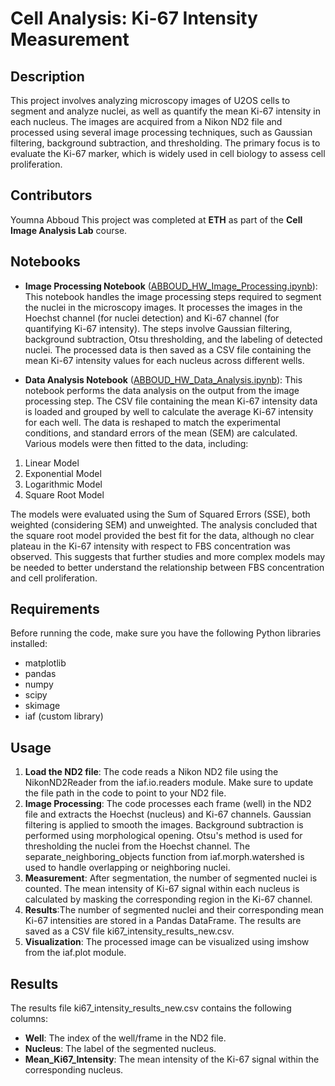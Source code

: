 # Cell Analysis: Ki-67 Intensity Measurement
## Description
This project involves analyzing microscopy images of U2OS cells to segment and analyze nuclei, as well as quantify the mean Ki-67 intensity in each nucleus. The images are acquired from a Nikon ND2 file and processed using several image processing techniques, such as Gaussian filtering, background subtraction, and thresholding. The primary focus is to evaluate the Ki-67 marker, which is widely used in cell biology to assess cell proliferation.
## Contributors
Youmna Abboud
This project was completed at **ETH** as part of the **Cell Image Analysis Lab** course.
## Notebooks
- **Image Processing Notebook** ([ABBOUD_HW_Image_Processing.ipynb](ABBOUD_HW_Image_Processing.ipynb)):
This notebook handles the image processing steps required to segment the nuclei in the microscopy images.
It processes the images in the Hoechst channel (for nuclei detection) and Ki-67 channel (for quantifying Ki-67 intensity).
The steps involve Gaussian filtering, background subtraction, Otsu thresholding, and the labeling of detected nuclei.
The processed data is then saved as a CSV file containing the mean Ki-67 intensity values for each nucleus across different wells.

- **Data Analysis Notebook** ([ABBOUD_HW_Data_Analysis.ipynb](ABBOUD_HW_Data_Analysis.ipynb)):
This notebook performs the data analysis on the output from the image processing step.
The CSV file containing the mean Ki-67 intensity data is loaded and grouped by well to calculate the average Ki-67 intensity for each well.
The data is reshaped to match the experimental conditions, and standard errors of the mean (SEM) are calculated.
Various models were then fitted to the data, including:
1. Linear Model
2. Exponential Model
3. Logarithmic Model
4. Square Root Model
   
The models were evaluated using the Sum of Squared Errors (SSE), both weighted (considering SEM) and unweighted.
The analysis concluded that the square root model provided the best fit for the data, although no clear plateau in the Ki-67 intensity with respect to FBS concentration was observed. This suggests that further studies and more complex models may be needed to better understand the relationship between FBS concentration and cell proliferation.

## Requirements
Before running the code, make sure you have the following Python libraries installed:
- matplotlib
- pandas
- numpy
- scipy
- skimage
- iaf (custom library)
## Usage
1. **Load the ND2 file**: The code reads a Nikon ND2 file using the NikonND2Reader from the iaf.io.readers module. Make sure to update the file path in the code to point to your ND2 file.
2. **Image Processing**:
The code processes each frame (well) in the ND2 file and extracts the Hoechst (nucleus) and Ki-67 channels.
Gaussian filtering is applied to smooth the images.
Background subtraction is performed using morphological opening.
Otsu's method is used for thresholding the nuclei from the Hoechst channel.
The separate_neighboring_objects function from iaf.morph.watershed is used to handle overlapping or neighboring nuclei.
3. **Measurement**: After segmentation, the number of segmented nuclei is counted.
The mean intensity of Ki-67 signal within each nucleus is calculated by masking the corresponding region in the Ki-67 channel.
4. **Results**:The number of segmented nuclei and their corresponding mean Ki-67 intensities are stored in a Pandas DataFrame.
The results are saved as a CSV file ki67_intensity_results_new.csv.
5. **Visualization**: The processed image can be visualized using imshow from the iaf.plot module.
## Results
The results file ki67_intensity_results_new.csv contains the following columns:
- **Well**: The index of the well/frame in the ND2 file.
- **Nucleus**: The label of the segmented nucleus.
- **Mean_Ki67_Intensity**: The mean intensity of the Ki-67 signal within the corresponding nucleus.
